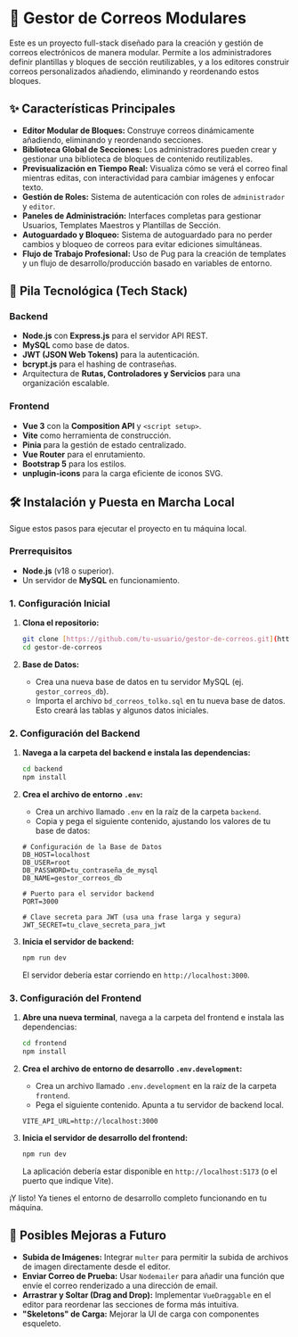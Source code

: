 # 📧 Gestor de Correos Modulares

Este es un proyecto full-stack diseñado para la creación y gestión de correos electrónicos de manera modular. Permite a los administradores definir plantillas y bloques de sección reutilizables, y a los editores construir correos personalizados añadiendo, eliminando y reordenando estos bloques.

## ✨ Características Principales

- **Editor Modular de Bloques:** Construye correos dinámicamente añadiendo, eliminando y reordenando secciones.
- **Biblioteca Global de Secciones:** Los administradores pueden crear y gestionar una biblioteca de bloques de contenido reutilizables.
- **Previsualización en Tiempo Real:** Visualiza cómo se verá el correo final mientras editas, con interactividad para cambiar imágenes y enfocar texto.
- **Gestión de Roles:** Sistema de autenticación con roles de `administrador` y `editor`.
- **Paneles de Administración:** Interfaces completas para gestionar Usuarios, Templates Maestros y Plantillas de Sección.
- **Autoguardado y Bloqueo:** Sistema de autoguardado para no perder cambios y bloqueo de correos para evitar ediciones simultáneas.
- **Flujo de Trabajo Profesional:** Uso de Pug para la creación de templates y un flujo de desarrollo/producción basado en variables de entorno.

## 🚀 Pila Tecnológica (Tech Stack)

### **Backend**

- **Node.js** con **Express.js** para el servidor API REST.
- **MySQL** como base de datos.
- **JWT (JSON Web Tokens)** para la autenticación.
- **bcrypt.js** para el hashing de contraseñas.
- Arquitectura de **Rutas, Controladores y Servicios** para una organización escalable.

### **Frontend**

- **Vue 3** con la **Composition API** y `<script setup>`.
- **Vite** como herramienta de construcción.
- **Pinia** para la gestión de estado centralizado.
- **Vue Router** para el enrutamiento.
- **Bootstrap 5** para los estilos.
- **unplugin-icons** para la carga eficiente de iconos SVG.

## 🛠️ Instalación y Puesta en Marcha Local

Sigue estos pasos para ejecutar el proyecto en tu máquina local.

### **Prerrequisitos**

- **Node.js** (v18 o superior).
- Un servidor de **MySQL** en funcionamiento.

### **1. Configuración Inicial**

1.  **Clona el repositorio:**

    ```bash
    git clone [https://github.com/tu-usuario/gestor-de-correos.git](https://github.com/tu-usuario/gestor-de-correos.git)
    cd gestor-de-correos
    ```

2.  **Base de Datos:**
    - Crea una nueva base de datos en tu servidor MySQL (ej. `gestor_correos_db`).
    - Importa el archivo `bd_correos_tolko.sql` en tu nueva base de datos. Esto creará las tablas y algunos datos iniciales.

### **2. Configuración del Backend**

1.  **Navega a la carpeta del backend e instala las dependencias:**

    ```bash
    cd backend
    npm install
    ```

2.  **Crea el archivo de entorno `.env`:**

    - Crea un archivo llamado `.env` en la raíz de la carpeta `backend`.
    - Copia y pega el siguiente contenido, ajustando los valores de tu base de datos:

    ```env
    # Configuración de la Base de Datos
    DB_HOST=localhost
    DB_USER=root
    DB_PASSWORD=tu_contraseña_de_mysql
    DB_NAME=gestor_correos_db

    # Puerto para el servidor backend
    PORT=3000

    # Clave secreta para JWT (usa una frase larga y segura)
    JWT_SECRET=tu_clave_secreta_para_jwt
    ```

3.  **Inicia el servidor de backend:**
    ```bash
    npm run dev
    ```
    El servidor debería estar corriendo en `http://localhost:3000`.

### **3. Configuración del Frontend**

1.  **Abre una nueva terminal**, navega a la carpeta del frontend e instala las dependencias:

    ```bash
    cd frontend
    npm install
    ```

2.  **Crea el archivo de entorno de desarrollo `.env.development`:**

    - Crea un archivo llamado `.env.development` en la raíz de la carpeta `frontend`.
    - Pega el siguiente contenido. Apunta a tu servidor de backend local.

    ```env
    VITE_API_URL=http://localhost:3000
    ```

3.  **Inicia el servidor de desarrollo del frontend:**
    ```bash
    npm run dev
    ```
    La aplicación debería estar disponible en `http://localhost:5173` (o el puerto que indique Vite).

¡Y listo! Ya tienes el entorno de desarrollo completo funcionando en tu máquina.

## 🔮 Posibles Mejoras a Futuro

- **Subida de Imágenes:** Integrar `multer` para permitir la subida de archivos de imagen directamente desde el editor.
- **Enviar Correo de Prueba:** Usar `Nodemailer` para añadir una función que envíe el correo renderizado a una dirección de email.
- **Arrastrar y Soltar (Drag and Drop):** Implementar `VueDraggable` en el editor para reordenar las secciones de forma más intuitiva.
- **"Skeletons" de Carga:** Mejorar la UI de carga con componentes esqueleto.
